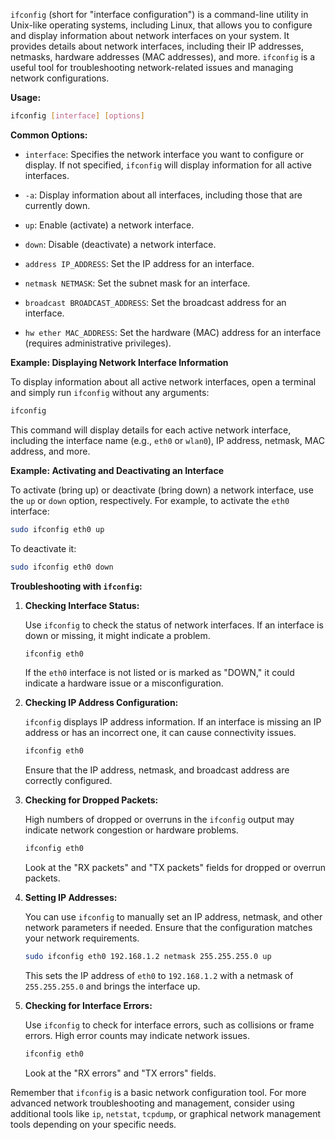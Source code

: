 `ifconfig` (short for "interface configuration") is a command-line utility in Unix-like operating systems, including Linux, that allows you to configure and display information about network interfaces on your system. It provides details about network interfaces, including their IP addresses, netmasks, hardware addresses (MAC addresses), and more. `ifconfig` is a useful tool for troubleshooting network-related issues and managing network configurations.

**Usage:**
```bash
ifconfig [interface] [options]
```

**Common Options:**

- `interface`: Specifies the network interface you want to configure or display. If not specified, `ifconfig` will display information for all active interfaces.

- `-a`: Display information about all interfaces, including those that are currently down.

- `up`: Enable (activate) a network interface.

- `down`: Disable (deactivate) a network interface.

- `address IP_ADDRESS`: Set the IP address for an interface.

- `netmask NETMASK`: Set the subnet mask for an interface.

- `broadcast BROADCAST_ADDRESS`: Set the broadcast address for an interface.

- `hw ether MAC_ADDRESS`: Set the hardware (MAC) address for an interface (requires administrative privileges).

**Example: Displaying Network Interface Information**

To display information about all active network interfaces, open a terminal and simply run `ifconfig` without any arguments:

```bash
ifconfig
```

This command will display details for each active network interface, including the interface name (e.g., `eth0` or `wlan0`), IP address, netmask, MAC address, and more.

**Example: Activating and Deactivating an Interface**

To activate (bring up) or deactivate (bring down) a network interface, use the `up` or `down` option, respectively. For example, to activate the `eth0` interface:

```bash
sudo ifconfig eth0 up
```

To deactivate it:

```bash
sudo ifconfig eth0 down
```

**Troubleshooting with `ifconfig`:**

1. **Checking Interface Status:**

   Use `ifconfig` to check the status of network interfaces. If an interface is down or missing, it might indicate a problem.

   ```bash
   ifconfig eth0
   ```

   If the `eth0` interface is not listed or is marked as "DOWN," it could indicate a hardware issue or a misconfiguration.

2. **Checking IP Address Configuration:**

   `ifconfig` displays IP address information. If an interface is missing an IP address or has an incorrect one, it can cause connectivity issues.

   ```bash
   ifconfig eth0
   ```

   Ensure that the IP address, netmask, and broadcast address are correctly configured.

3. **Checking for Dropped Packets:**

   High numbers of dropped or overruns in the `ifconfig` output may indicate network congestion or hardware problems.

   ```bash
   ifconfig eth0
   ```

   Look at the "RX packets" and "TX packets" fields for dropped or overrun packets.

4. **Setting IP Addresses:**

   You can use `ifconfig` to manually set an IP address, netmask, and other network parameters if needed. Ensure that the configuration matches your network requirements.

   ```bash
   sudo ifconfig eth0 192.168.1.2 netmask 255.255.255.0 up
   ```

   This sets the IP address of `eth0` to `192.168.1.2` with a netmask of `255.255.255.0` and brings the interface up.

5. **Checking for Interface Errors:**

   Use `ifconfig` to check for interface errors, such as collisions or frame errors. High error counts may indicate network issues.

   ```bash
   ifconfig eth0
   ```

   Look at the "RX errors" and "TX errors" fields.

Remember that `ifconfig` is a basic network configuration tool. For more advanced network troubleshooting and management, consider using additional tools like `ip`, `netstat`, `tcpdump`, or graphical network management tools depending on your specific needs.
